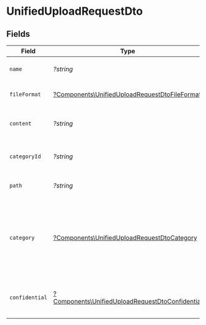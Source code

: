 # UnifiedUploadRequestDto


## Fields

| Field                                                                                                               | Type                                                                                                                | Required                                                                                                            | Description                                                                                                         | Example                                                                                                             |
| ------------------------------------------------------------------------------------------------------------------- | ------------------------------------------------------------------------------------------------------------------- | ------------------------------------------------------------------------------------------------------------------- | ------------------------------------------------------------------------------------------------------------------- | ------------------------------------------------------------------------------------------------------------------- |
| `name`                                                                                                              | *?string*                                                                                                           | :heavy_minus_sign:                                                                                                  | The filename of the file to upload                                                                                  | weather-forecast                                                                                                    |
| `fileFormat`                                                                                                        | [?Components\UnifiedUploadRequestDtoFileFormat](../../Models/Components/UnifiedUploadRequestDtoFileFormat.md)       | :heavy_minus_sign:                                                                                                  | The file format of the file                                                                                         |                                                                                                                     |
| `content`                                                                                                           | *?string*                                                                                                           | :heavy_minus_sign:                                                                                                  | The base64 encoded content of the file to upload                                                                    | VGhpcyBpc24ndCByZWFsbHkgYSBzYW1wbGUgZmlsZSwgYnV0IG5vIG9uZSB3aWxsIGV2ZXIga25vdyE                                     |
| `categoryId`                                                                                                        | *?string*                                                                                                           | :heavy_minus_sign:                                                                                                  | The categoryId of the documents                                                                                     | 6530                                                                                                                |
| `path`                                                                                                              | *?string*                                                                                                           | :heavy_minus_sign:                                                                                                  | The path for the file to be uploaded to                                                                             | /path/to/file                                                                                                       |
| `category`                                                                                                          | [?Components\UnifiedUploadRequestDtoCategory](../../Models/Components/UnifiedUploadRequestDtoCategory.md)           | :heavy_minus_sign:                                                                                                  | The category object for associating uploaded files. If both an ID and a name are provided, the ID takes precedence. |                                                                                                                     |
| `confidential`                                                                                                      | [?Components\UnifiedUploadRequestDtoConfidential](../../Models/Components/UnifiedUploadRequestDtoConfidential.md)   | :heavy_minus_sign:                                                                                                  | The confidentiality level of the file to be uploaded                                                                |                                                                                                                     |
